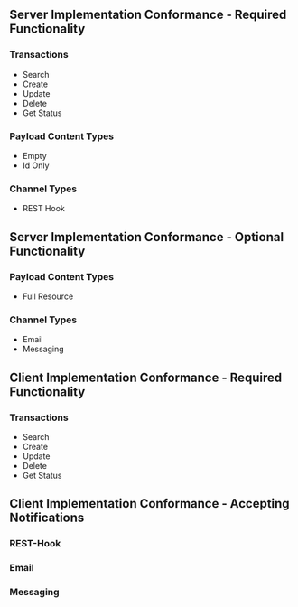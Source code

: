 
## Server Implementation Conformance - Required Functionality

### Transactions
* Search
* Create
* Update
* Delete
* Get Status

### Payload Content Types
* Empty
* Id Only

### Channel Types
* REST Hook

## Server Implementation Conformance - Optional Functionality

### Payload Content Types
* Full Resource

### Channel Types
* Email
* Messaging

## Client Implementation Conformance - Required Functionality

### Transactions
* Search
* Create
* Update
* Delete
* Get Status


## Client Implementation Conformance - Accepting Notifications

### REST-Hook

### Email

### Messaging
